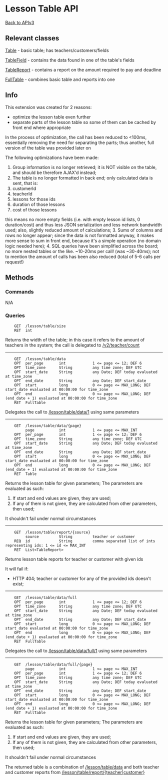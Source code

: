 # Lesson Table API

[Back to APIv3](./APIv3.md)

## Relevant classes

[Table](../../src/main/java/com/superum/v3/table/Table.java) - basic table; has teachers/customers/fields

[TableField](../../src/main/java/com/superum/v3/table/TableField.java) - contains the data found in one of the table's fields

[TableReport](../../src/main/java/com/superum/v3/table/TableReport.java) - contains a report on the amount required to pay and deadline

[FullTable](../../src/main/java/com/superum/v3/table/FullTable.java) - combines basic table and reports into one

## Info

This extension was created for 2 reasons:
* optimize the lesson table even further
* separate parts of the lesson table so some of them can be cached by front end where appropriate

In the process of optimization, the call has been reduced to <100ms, essentially removing the need for separating the
parts; thus another, full version of the table was provided later on

The following optimizations have been made:

1. Group information is no longer retrieved; it is NOT visible on the table, and should be therefore AJAX'd instead;
2. The table is no longer formatted in back end; only calculated data is sent, that is:
  1. customerId
  2. teacherId
  3. lessons for those ids
  4. duration of those lessons
  5. cost of those lessons
  
  this means no more empty fields (i.e. with empty lesson id lists, 0 duration/cost) and thus less JSON serialization
  and less network bandwidth used; also, slightly reduced amount of calculations;
3. Sums of columns and rows no longer appear; since the data is not formatted anyway, it makes more sense to sum
in front end, because it's a simple operation (no domain logic needed here);
4. SQL queries have been simplified across the board; no more nested tables or the like. ~10-20ms per call!
(was ~30-40ms); not to mention the amount of calls has been also reduced (total of 5-6 calls per request!)

## Methods

### Commands

N/A

### Queries

<a name="table-size"><a>
```
    GET  /lesson/table/size
    RET  int
```

Returns the width of the table; in this case it refers to the amount of teachers in the system;
the call is delegated to [/v2/teacher/count](../v2/Teacher.md#count-all)

------

<a name="table-data-default"><a>
```
    GET  /lesson/table/data
    OPT  per_page       int            1 <= page <= 12; DEF 6
    OPT  time_zone      String         any time zone; DEF UTC
    OPT  start_date     String         any Date; DEF today evaluated at time_zone
    OPT  end_date       String         any Date; DEF start_date
    OPT  start          long           0 <= page <= MAX_LONG; DEF start_date evaluated at 00:00:00 for time_zone
    OPT  end            long           0 <= page <= MAX_LONG; DEF (end_date + 1) evaluated at 00:00:00 for time_zone
    RET  FullTable
```

Delegates the call to [/lesson/table/data/1](#table-data) using same parameters

------

<a name="table-data"><a>
```
    GET  /lesson/table/data/{page}
         page           int            1 <= page <= MAX_INT
    OPT  per_page       int            1 <= page <= 12; DEF 6
    OPT  time_zone      String         any time zone; DEF UTC
    OPT  start_date     String         any Date; DEF today evaluated at time_zone
    OPT  end_date       String         any Date; DEF start_date
    OPT  start          long           0 <= page <= MAX_LONG; DEF start_date evaluated at 00:00:00 for time_zone
    OPT  end            long           0 <= page <= MAX_LONG; DEF (end_date + 1) evaluated at 00:00:00 for time_zone
    RET  Table
```

Returns the lesson table for given parameters;
The parameters are evaluated as such:

1. If start and end values are given, they are used;
2. If any of them is not given, they are calculated from other parameters, then used;

It shouldn't fail under normal circumstances

------

<a name="table-report"><a>
```
    GET  /lesson/table/report/{source}
         source         String         teacher or customer
    REQ  id             String         comma separated list of ints representing ids: 1 <= id <= MAX_INT
    RET  List<TableReport>
```

Returns lesson table reports for teacher or customer with given ids

It will fail if:
* HTTP 404; teacher or customer for any of the provided ids doesn't exist;

------

<a name="table-data-full-default"><a>
```
    GET  /lesson/table/data/full
    OPT  per_page       int            1 <= page <= 12; DEF 6
    OPT  time_zone      String         any time zone; DEF UTC
    OPT  start_date     String         any Date; DEF today evaluated at time_zone
    OPT  end_date       String         any Date; DEF start_date
    OPT  start          long           0 <= page <= MAX_LONG; DEF start_date evaluated at 00:00:00 for time_zone
    OPT  end            long           0 <= page <= MAX_LONG; DEF (end_date + 1) evaluated at 00:00:00 for time_zone
    RET  FullTable
```

Delegates the call to [/lesson/table/data/full/1](#table-data-full) using same parameters

------

<a name="table-data-full"><a>
```
    GET  /lesson/table/data/full/{page}
         page           int            1 <= page <= MAX_INT
    OPT  per_page       int            1 <= page <= 12; DEF 6
    OPT  time_zone      String         any time zone; DEF UTC
    OPT  start_date     String         any Date; DEF today evaluated at time_zone
    OPT  end_date       String         any Date; DEF start_date
    OPT  start          long           0 <= page <= MAX_LONG; DEF start_date evaluated at 00:00:00 for time_zone
    OPT  end            long           0 <= page <= MAX_LONG; DEF (end_date + 1) evaluated at 00:00:00 for time_zone
    RET  FullTable
```

Returns the lesson table for given parameters;
The parameters are evaluated as such:

1. If start and end values are given, they are used;
2. If any of them is not given, they are calculated from other parameters, then used;

It shouldn't fail under normal circumstances

The returned table is a combination of [/lesson/table/data](#table-data) and 
both teacher and customer reports from [/lesson/table/report/{teacher|customer}](#table-report)
